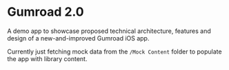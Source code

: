 # Gumroad 2.0

A demo app to showcase proposed technical architecture, features and design of a new-and-improved Gumroad iOS app.

Currently just fetching mock data from the `/Mock Content` folder to populate the app with library content.
